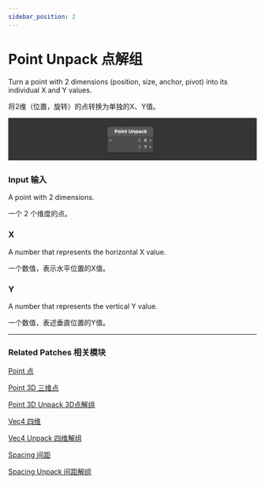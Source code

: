 ```yaml
---
sidebar_position: 2
---
```


# Point Unpack 点解组

Turn a point with 2 dimensions (position, size, anchor, pivot) into its individual X and Y values.

将2维（位置，旋转）的点转换为单独的X、Y值。

![Image](./../../../static/img/docs/Utility/point-unpack.png)

### Input 输入

A point with 2 dimensions.

一个 2 个维度的点。

### X

A number that represents the horizontal X value.

一个数值，表示水平位置的X值。

### Y

A number that represents the vertical Y value.

一个数值，表述垂直位置的Y值。

------

### Related Patches 相关模块

[Point 点](./Point.md)

[Point 3D 三维点](./Point%203D.md)

[Point 3D Unpack 3D点解组](./Point%203D%20Unpack.md)

[Vec4 四维](./Vec4.md)

[Vec4 Unpack 四维解组](./Vec4%20Unpack.md)

[Spacing 间距](./Spacing.md)

[Spacing Unpack 间距解组](./Spacing%20Unpack.md)
